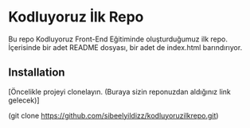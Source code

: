 # Kodluyoruz İlk Repo
Bu repo Kodluyoruz Front-End Eğitiminde oluşturduğumuz ilk repo. İçerisinde bir adet README dosyası, bir adet de index.html barındırıyor.

## Installation

[Öncelikle projeyi clonelayın. (Buraya sizin reponuzdan aldığınız link gelecek)]

(git clone https://github.com/sibeelyildizz/kodluyoruzilkrepo.git)